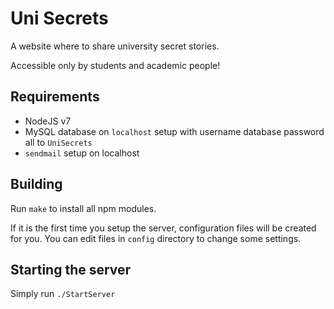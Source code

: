 # Uni Secrets

A website where to share university secret stories.

Accessible only by students and academic people!

## Requirements

* NodeJS v7
* MySQL database on `localhost` setup with username database password all to `UniSecrets`
* `sendmail` setup on localhost

## Building

Run `make` to install all npm modules.

If it is the first time you setup the server, configuration files will be created for you. You can edit files in `config` directory to change some settings.

## Starting the server

Simply run `./StartServer`
